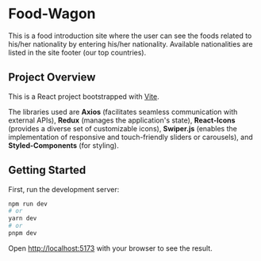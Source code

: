 # Food-Wagon

This is a food introduction site where the user can see the foods related to his/her nationality by entering his/her nationality. Available nationalities are listed in the site footer (our top countries).

## Project Overview
This is a React project bootstrapped with [Vite](https://vitejs.dev/).

The libraries used are **Axios** (facilitates seamless communication with external APIs), **Redux** (manages the application's state), **React-Icons** (provides a diverse set of customizable icons), **Swiper.js** (enables the implementation of responsive and touch-friendly sliders or carousels), and **Styled-Components** (for styling).

## Getting Started

First, run the development server:

```bash
npm run dev
# or
yarn dev
# or
pnpm dev
```

Open [http://localhost:5173](http://localhost:5173) with your browser to see the result.

